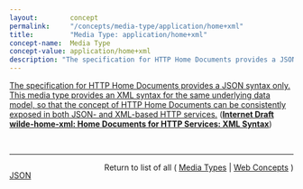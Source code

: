 ```yaml
---
layout:        concept
permalink:     "/concepts/media-type/application/home+xml"
title:         "Media Type: application/home+xml"
concept-name:  Media Type
concept-value: application/home+xml
description: "The specification for HTTP Home Documents provides a JSON syntax only. This media type provides an XML syntax for the same underlying data model, so that the concept of HTTP Home Documents can be consistently exposed in both JSON- and XML-based HTTP services."
---
```


[The specification for HTTP Home Documents provides a JSON syntax only. This media type provides an XML syntax for the same underlying data model, so that the concept of HTTP Home Documents can be consistently exposed in both JSON- and XML-based HTTP services.](https://datatracker.ietf.org/doc/html/draft-wilde-home-xml-04#section-4.1 "Read documentation for Media Type &#34;application/home+xml&#34;") (**[Internet Draft wilde-home-xml: Home Documents for HTTP Services: XML Syntax](/specs/IETF/I-D/wilde-home-xml "The specification for HTTP API Home Documents provides a JSON syntax only. This specification provides an XML syntax for the same data model, so that the concept of Home Documents can be consistently exposed in both JSON- and XML-based HTTP APIs. It also defines the link relation type &#34;home&#34; so that applications can identify links to home documents.")**)

<br/>
<hr/>

<p style="float : left"><a href="./application/home+xml.json" title="JSON representing this particular Web Concept value">JSON</a></p>
<p style="text-align: right">Return to list of all ( <a href="../media-type/">Media Types</a> | <a href="../">Web Concepts</a> )</p>
